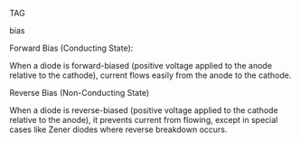 TAG

bias

Forward Bias (Conducting State):

When a diode is forward-biased (positive voltage applied to the anode relative to the cathode), current flows easily from the anode to the cathode.

Reverse Bias (Non-Conducting State)

When a diode is reverse-biased (positive voltage applied to the cathode relative to the anode), it prevents current from flowing, except in special cases like Zener diodes where reverse breakdown occurs.

